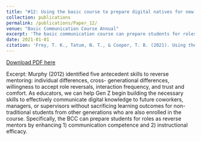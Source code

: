 ```yaml
---
title: "#12: Using the basic course to prepare digital natives for new role as reverse mentors"
collection: publications
permalink: /publications/Paper_12/
venue: "Basic Communication Course Annual"
excerpt: 'The basic communication course can prepare students for roles as reverse mentors by enhancing 1) communication competence and 2) instructional efficacy.'
date: 2021-01-01
citation: 'Frey, T. K., Tatum, N. T., & Cooper, T. B. (2021). Using the basic course to prepare digital natives for new role as reverse mentors. <i>Basic Communication Course Annual, 33</i>(1), 342-345. https://ecommons.udayton.edu/bcca/vol33/iss1/18'
---
```


[Download PDF here](http://tkodyfrey.github.io/files/RM.pdf)

Excerpt: Murphy (2012) identified five antecedent skills to reverse mentoring: individual differences, cross- generational differences, willingness to accept role reversals, interaction frequency, and trust and comfort. As educators, we can help Gen Z begin building the necessary skills to effectively communicate digital knowledge to future coworkers, managers, or supervisors without sacrificing learning outcomes for non-traditional students from other generations who are also enrolled in the course. Specifically, the BCC can prepare students for roles as reverse mentors by enhancing 1) communication competence and 2) instructional efficacy.